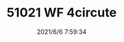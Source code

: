 ﻿---
layout: post 
title: 51021 WF 4circute
tags: MX 51021
categories: housing-terminal
overview: 
series: 
part_number: 0566-1
thumb_img: 
small_img: static/202106/566-20210606.jpg
date: 2021/6/6 7:59:34
---



